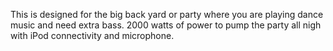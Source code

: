 This is designed for the big back yard or party where you are playing dance music and need extra bass. 2000 watts of power to pump the party all nigh with iPod connectivity and microphone.
